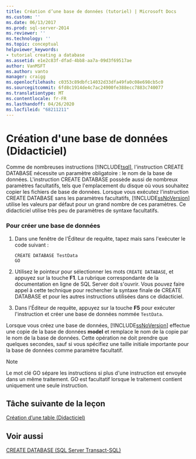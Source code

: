 ```yaml
---
title: Création d’une base de données (tutoriel) | Microsoft Docs
ms.custom: ''
ms.date: 06/13/2017
ms.prod: sql-server-2014
ms.reviewer: ''
ms.technology: ''
ms.topic: conceptual
helpviewer_keywords:
- tutorial creating a database
ms.assetid: e1e2c83f-dfad-4bb8-aa7a-09d3f69517ae
author: VanMSFT
ms.author: vanto
manager: craigg
ms.openlocfilehash: c0353c89dbfc14032d33dfa49fa0c08e698cb5c0
ms.sourcegitcommit: 6fd8c1914de4c7ac24900fe388ecc7883c740077
ms.translationtype: MT
ms.contentlocale: fr-FR
ms.lasthandoff: 04/26/2020
ms.locfileid: "68211211"
---
```

# <a name="creating-a-database-tutorial"></a>Création d'une base de données (Didacticiel)
  Comme de nombreuses instructions [!INCLUDE[tsql](../includes/tsql-md.md)], l'instruction CREATE DATABASE nécessite un paramètre obligatoire : le nom de la base de données. L'instruction CREATE DATABASE possède aussi de nombreux paramètres facultatifs, tels que l'emplacement du disque où vous souhaitez copier les fichiers de base de données. Lorsque vous exécutez l'instruction CREATE DATABASE sans les paramètres facultatifs, [!INCLUDE[ssNoVersion](../includes/ssnoversion-md.md)] utilise les valeurs par défaut pour un grand nombre de ces paramètres. Ce didacticiel utilise très peu de paramètres de syntaxe facultatifs.  
  
### <a name="to-create-a-database"></a>Pour créer une base de données  
  
1.  Dans une fenêtre de l'Éditeur de requête, tapez mais sans l'exécuter le code suivant :  
  
    ```  
    CREATE DATABASE TestData  
    GO  
    ```  
  
2.  Utilisez le pointeur pour sélectionner les mots `CREATE DATABASE`, et appuyez sur la touche **F1**. La rubrique correspondante de la documentation en ligne de SQL Server doit s'ouvrir. Vous pouvez faire appel à cette technique pour rechercher la syntaxe finale de CREATE DATABASE et pour les autres instructions utilisées dans ce didacticiel.  
  
3.  Dans l'Éditeur de requête, appuyez sur la touche **F5** pour exécuter l'instruction et créer une base de données nommée `TestData`.  
  
 Lorsque vous créez une base de données, [!INCLUDE[ssNoVersion](../includes/ssnoversion-md.md)] effectue une copie de la base de données **model** et remplace le nom de la copie par le nom de la base de données. Cette opération ne doit prendre que quelques secondes, sauf si vous spécifiez une taille initiale importante pour la base de données comme paramètre facultatif.  
  
> [!NOTE]  
>  Le mot clé GO sépare les instructions si plus d'une instruction est envoyée dans un même traitement. GO est facultatif lorsque le traitement contient uniquement une seule instruction.  
  
## <a name="next-task-in-lesson"></a>Tâche suivante de la leçon  
 [Création d’une table &#40;Didacticiel&#41;](lesson-1-2-creating-a-table.md)  
  
## <a name="see-also"></a>Voir aussi  
 [CREATE DATABASE &#40;SQL Server Transact-SQL&#41;](/sql/t-sql/statements/create-database-sql-server-transact-sql)  
  
  
